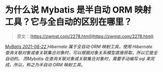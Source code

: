 <!--yml
category: 未分类
date: 0001-01-01 00:00:00
-->

# 为什么说 Mybatis 是半自动 ORM 映射工具？它与全自动的区别在哪里？

> 原文：[https://zwmst.com/2278.html](https://zwmst.com/2278.html)

   [ *MyBatis* ](https://zwmst.com/mybatis)*[ <time datetime="2021-08-22T11:36:45+08:00"> 2021-08-22 </time> ](https://zwmst.com/2278.html)  Hibernate 属于全自动 ORM 映射工具，使用 Hibernate 查询关联对象或者关联集合对象时，可以根据对象关系模型直接获取，所以它是全自动的。
而Mybatis 在查询关联对象或关联集合对象时，需要手动编写 sql 来完成，所以，称之为半自动 ORM 映射工具。*